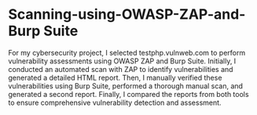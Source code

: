 # Scanning-using-OWASP-ZAP-and-Burp Suite


For my cybersecurity project, I selected testphp.vulnweb.com to perform vulnerability assessments using OWASP ZAP and Burp Suite. Initially, I conducted an automated scan with ZAP to identify vulnerabilities and generated a detailed HTML report. Then, I manually verified these vulnerabilities using Burp Suite, performed a thorough manual scan, and generated a second report. Finally, I compared the reports from both tools to ensure comprehensive vulnerability detection and assessment.
